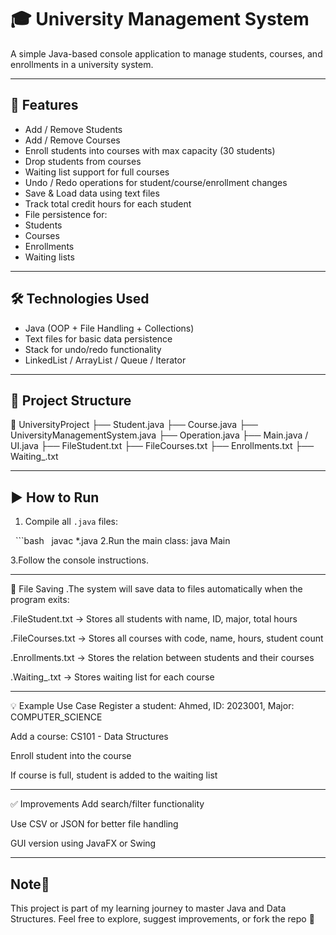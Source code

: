 # 🎓 University Management System

A simple Java-based console application to manage students, courses, and enrollments in a university system.

---

## 📌 Features

- Add / Remove Students
- Add / Remove Courses
- Enroll students into courses with max capacity (30 students)
- Drop students from courses
- Waiting list support for full courses
- Undo / Redo operations for student/course/enrollment changes
- Save & Load data using text files
- Track total credit hours for each student
- File persistence for:
- Students
- Courses
- Enrollments
- Waiting lists

---

## 🛠 Technologies Used

- Java (OOP + File Handling + Collections)
- Text files for basic data persistence
- Stack for undo/redo functionality
- LinkedList / ArrayList / Queue / Iterator

---

## 📂 Project Structure

📁 UniversityProject
├── Student.java
├── Course.java
├── UniversityManagementSystem.java
├── Operation.java
├── Main.java / UI.java
├── FileStudent.txt
├── FileCourses.txt
├── Enrollments.txt
├── Waiting_<CourseCode>.txt


---

## ▶️ How to Run

1. Compile all `.java` files:

   ```bash
   javac *.java
2.Run the main class:
java Main

3.Follow the console instructions.

---

💾 File Saving
.The system will save data to files automatically when the program exits:

.FileStudent.txt → Stores all students with name, ID, major, total hours

.FileCourses.txt → Stores all courses with code, name, hours, student count

.Enrollments.txt → Stores the relation between students and their courses

.Waiting_<CourseCode>.txt → Stores waiting list for each course

---

💡 Example Use Case
Register a student: Ahmed, ID: 2023001, Major: COMPUTER_SCIENCE

Add a course: CS101 - Data Structures

Enroll student into the course

If course is full, student is added to the waiting list

---

✅ Improvements
Add search/filter functionality

Use CSV or JSON for better file handling

GUI version using JavaFX or Swing

---

## Note📌
This project is part of my learning journey to master Java and Data Structures.
Feel free to explore, suggest improvements, or fork the repo 💛
